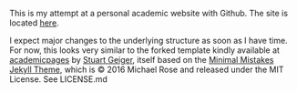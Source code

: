 This is my attempt at a personal academic website with Github. The site is located [here](https://markwelt.github.io).

I expect major changes to the underlying structure as soon as I have time. For now, this looks very similar to the forked template kindly available at [academicpages](https://github.com/academicpages/academicpages.github.io) by [Stuart Geiger](https://github.com/staeiou), itself based on the [Minimal Mistakes Jekyll Theme](https://mmistakes.github.io/minimal-mistakes/), which is © 2016 Michael Rose and released under the MIT License. See LICENSE.md
